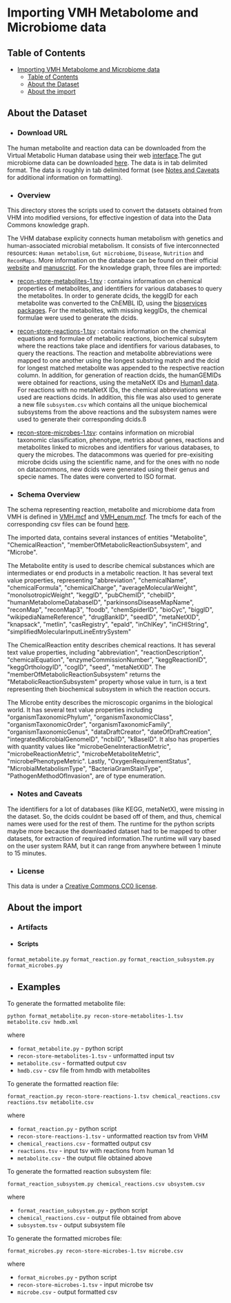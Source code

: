 # Importing VMH Metabolome and Microbiome data

## Table of Contents

- [Importing VMH Metabolome and Microbiome data](#importing-vmh-metabolome-and-microbiome-data)
  - [Table of Contents](#table-of-contents)
  - [About the Dataset](#about-the-dataset)
  - [About the import](#about-the-import)

## About the Dataset

- ### Download URL

The human metabolite and reaction data can be downloaded from the Virtual Metabolic Human database using their web [interface](https://www.vmh.life/#human/all).The gut microbiome data can be downloaded [here](https://www.vmh.life/#microbes/search). The data is in tab delimited format. The data is roughly in tab delimited format (see [Notes and Caveats](#notes-and-caveats) for additional information on formatting).

- ### Overview

This directory stores the scripts used to convert the datasets obtained from VHM into modified versions, for effective ingestion of data into the Data Commons knowledge graph.

The VHM database explicity connects human metabolism with genetics and human-associated microbial metabolism. It consists of five interconnected resources: `Human metabolism`, `Gut microbiome`, `Disease`, `Nutrition` and `ReconMaps`. More information on the database can be found on their official [website](https://www.vmh.life/#home) and [manuscript](https://academic.oup.com/nar/article/47/D1/D614/5146204).
For the knowledge graph, three files are imported:

- <u>recon-store-metabolites-1.tsv</u> : contains information on chemical properties of metabolites, and identifiers for various databases to query the metabolites. In order to generate dcids, the keggID for each metabolite was converted to the ChEMBL ID, using the [bioservices packages](https://bioservices.readthedocs.io/en/master/compound_tutorial.html). For the metabolites, with missing keggIDs, the chemical formulae were used to generate the dcids.
- <u>recon-store-reactions-1.tsv</u> : contains information on the chemical equations and formulae of metabolic reactions, biochemical subsytem where the reactions take place and identifiers for various databases, to query the reactions. The reaction and metabolite abbreviations were mapped to one another using the longest substring match and the dcid for longest matched metabolite was appended to the respective reaction column. In addition, for generation of reaction dcids, the humanGEMIDs were obtained for reactions, using the metaNetX IDs and [Human1 data](https://raw.githubusercontent.com/khoahoang1891999/Importing-Human1-data/main/data/reactions.tsv). For reactions with no metaNetX IDs, the chemical abbreviations were used are reactions dcids.
  In addition, this file was also used to generate a new file `subsystem.csv` which contains all the unique biochemical subsystems from the above reactions and the subsystem names were used to generate their corresponding dcids.ß
- <u>recon-store-microbes-1.tsv</u>: contains information on microbial taxonomic classification, phenotype, metrics about genes, reactions and metabolites linked to microbes and identifiers for various databases, to query the microbes. The datacommons was queried for pre-exisiting microbe dcids using the scientific name, and for the ones with no node on datacommons, new dcids were generated using their genus and specie names. The dates were converted to ISO format.

- ### Schema Overview

The schema representing reaction, metabolite and microbiome data from VMH is defined in [VMH.mcf](https://raw.githubusercontent.com/suhana13/ISB-project/main/combined_list.mcf) and [VMH_enum.mcf](https://raw.githubusercontent.com/suhana13/ISB-project/main/combined_list_enum.mcf). The tmcfs for each of the corresponding csv files can be found [here](https://github.com/suhana13/data/tree/add_Virtual_metabolic_human_data/scripts/biomedical/VirtualMetabolicHuman/tmcf).

The imported data, contains several instances of entities "Metabolite", "ChemicalReaction", "memberOfMetabolicReactionSubsystem", and "Microbe".

The Metabolite entity is used to describe chemical substances which are intermediates or end products in a metabolic reaction. It has several text value properties, representing "abbreviation", "chemicalName", "chemicalFormula", "chemicalCharge", "averageMolecularWeight", "monoIsotropicWeight", "keggID", "pubChemID", "chebiID", "humanMetabolomeDatabaseID", "parkinsonsDiseaseMapName", "reconMap", "reconMap3", "foodb", "chemSpiderID", "bioCyc", "biggID", "wikipediaNameReference", "drugBankID", "seedID", "metaNetXID", "knapsack", "metlin", "casRegistry", "epaId", "inChIKey", "inCHIString", "simplifiedMolecularInputLineEntrySystem"

The ChemicalReaction entity describes chemical reactions. It has several text value properties, including "abbreviation", "reactionDescription", "chemicalEquation", "enzymeCommissionNumber", "keggReactionID", "keggOrthologyID", "cogID", "seed", "metaNetXID". The "memberOfMetabolicReactionSubsystem" returns the "MetabolicReactionSubsystem" property whose value in turn, is a text representing theh biochemical subsystem in which the reaction occurs.

The Microbe entity describes the microscopic organims in the biological world. It has several text value properties including "organismTaxonomicPhylum", "organismTaxonomicClass", "organismTaxonomicOrder", "organismTaxonomicFamily", "organismTaxonomicGenus", "dataDraftCreator", "dateOfDraftCreation", "integratedMicrobialGenomeID", "ncbiID", "kBaseID". It also has properties with quantity values like "microbeGeneInteractionMetric", "microbeReactionMetric", "microbeMetaboliteMetric", "microbePhenotypeMetric". Lastly, "OxygenRequirementStatus", "MicrobialMetabolismType", "BacteriaGramStainType", "PathogenMethodOfInvasion", are of type enumeration.

- ### Notes and Caveats

The identifiers for a lot of databases (like KEGG, metaNetX), were missing in the dataset. So, the dcids couldnt be based off of them, and thus, chemical names were used for the rest of them.
The runtime for the python scripts maybe more because the downloaded dataset had to be mapped to other datasets, for extraction of required information.The runtime will vary based on the user system RAM, but it can range from anywhere between 1 minute to 15 minutes.

- ### License

This data is under a [Creative Commons CC0 license](https://creativecommons.org/publicdomain/zero/1.0/).

## About the import

- ### Artifacts

- #### Scripts

`format_metabolite.py`
`format_reaction.py`
`format_reaction_subsystem.py`
`format_microbes.py`

- ## Examples

To generate the formatted metabolite file:

```
python format_metabolite.py recon-store-metabolites-1.tsv metabolite.csv hmdb.xml
```

where

- `format_metabolite.py` - python script
- `recon-store-metabolites-1.tsv` - unformatted input tsv
- `metabolite.csv` - formatted output csv
- `hmdb.csv` - csv file from hmdb with metabolites

To generate the formatted reaction file:

```
format_reaction.py recon-store-reactions-1.tsv chemical_reactions.csv reactions.tsv metabolite.csv
```

where

- `format_reaction.py` - python script
- `recon-store-reactions-1.tsv` - unformatted reaction tsv from VHM
- `chemical_reactions.csv` - formatted output csv
- `reactions.tsv` - input tsv with reactions from human 1d
- `metabolite.csv` - the output file obtained above

To generate the formatted reaction subsystem file:

```
format_reaction_subsystem.py chemical_reactions.csv ubsystem.csv
```

where

- `format_reaction_subsystem.py` - python script
- `chemical_reactions.csv` - output file obtained from above
- `subsystem.tsv` - output subsystem file

To generate the formatted microbes file:

```
format_microbes.py recon-store-microbes-1.tsv microbe.csv
```

where

- `format_microbes.py` - python script
- `recon-store-microbes-1.tsv` - input microbe tsv
- `microbe.csv` - output formatted csv

